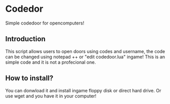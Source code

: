 # Codedor
Simple codedoor for opencomputers! 

## Introduction
This script allows users to open doors using
codes and username, the code can be changed using
notepad ++ or "edit codedoor.lua" ingame! This is
an simple code and it is not a profecional one.

## How to install?
You can donwload it and install ingame floppy disk or
direct hard drive. Or use wget <download url name> and
you have it in your computer!


